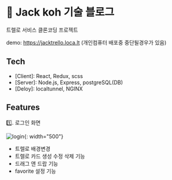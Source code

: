 # 🌈 Jack koh 기술 블로그

트렐로 서비스 클론코딩 프로젝트

demo: https://jacktrello.loca.lt (개인컴퓨터 배포중 중단될경우가 있음)

## Tech

- [Client]: React, Redux, scss
- [Server]: Node.js, Express, postgreSQL(DB)
- [Deloy]: localtunnel, NGINX

## Features

1️⃣. 로그인 화면

![login](https://user-images.githubusercontent.com/58971165/146934893-3916e681-628a-4c69-a2e6-93d02293f2c7.gif){: width="500"}


- 트렐로 배경변경
- 트렐로 카드 생성 수정 삭제 기능
- 드래그 앤 드랍 기능
- favorite 설정 기능
